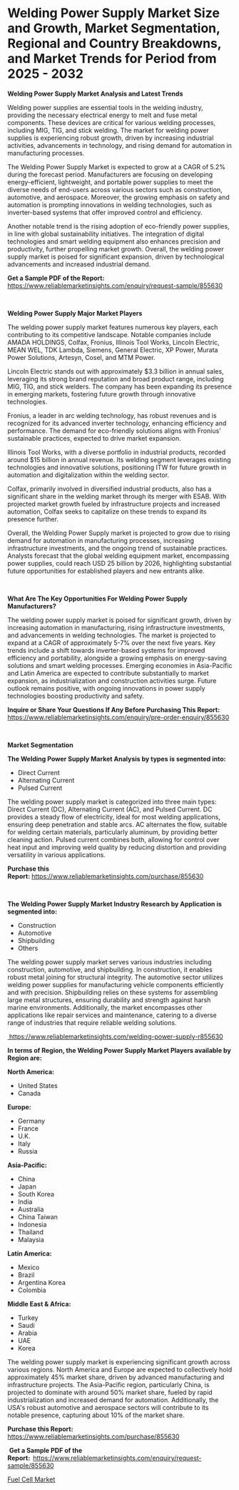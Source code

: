 <p><h1>Welding Power Supply Market Size and Growth, Market Segmentation, Regional and Country Breakdowns, and Market Trends for Period from 2025 -  2032</h1></p><p><strong>Welding Power Supply Market Analysis and Latest Trends</strong></p>
<p><p>Welding power supplies are essential tools in the welding industry, providing the necessary electrical energy to melt and fuse metal components. These devices are critical for various welding processes, including MIG, TIG, and stick welding. The market for welding power supplies is experiencing robust growth, driven by increasing industrial activities, advancements in technology, and rising demand for automation in manufacturing processes.</p><p>The Welding Power Supply Market is expected to grow at a CAGR of 5.2% during the forecast period. Manufacturers are focusing on developing energy-efficient, lightweight, and portable power supplies to meet the diverse needs of end-users across various sectors such as construction, automotive, and aerospace. Moreover, the growing emphasis on safety and automation is prompting innovations in welding technologies, such as inverter-based systems that offer improved control and efficiency.</p><p>Another notable trend is the rising adoption of eco-friendly power supplies, in line with global sustainability initiatives. The integration of digital technologies and smart welding equipment also enhances precision and productivity, further propelling market growth. Overall, the welding power supply market is poised for significant expansion, driven by technological advancements and increased industrial demand.</p></p>
<p><strong>Get a Sample PDF of the Report:&nbsp;</strong> <a href="https://www.reliablemarketinsights.com/enquiry/request-sample/855630?utm_campaign=1937&utm_medium=2&utm_source=Github&utm_content=ia&utm_term=07042025&utm_id=welding-power-supply">https://www.reliablemarketinsights.com/enquiry/request-sample/855630</a></p>
<p>&nbsp;</p>
<p><strong>Welding Power Supply Major Market Players</strong></p>
<p><p>The welding power supply market features numerous key players, each contributing to its competitive landscape. Notable companies include AMADA HOLDINGS, Colfax, Fronius, Illinois Tool Works, Lincoln Electric, MEAN WEL, TDK Lambda, Siemens, General Electric, XP Power, Murata Power Solutions, Artesyn, Cosel, and MTM Power. </p><p>Lincoln Electric stands out with approximately $3.3 billion in annual sales, leveraging its strong brand reputation and broad product range, including MIG, TIG, and stick welders. The company has been expanding its presence in emerging markets, fostering future growth through innovative technologies.</p><p>Fronius, a leader in arc welding technology, has robust revenues and is recognized for its advanced inverter technology, enhancing efficiency and performance. The demand for eco-friendly solutions aligns with Fronius' sustainable practices, expected to drive market expansion.</p><p>Illinois Tool Works, with a diverse portfolio in industrial products, recorded around $15 billion in annual revenue. Its welding segment leverages existing technologies and innovative solutions, positioning ITW for future growth in automation and digitalization within the welding sector.</p><p>Colfax, primarily involved in diversified industrial products, also has a significant share in the welding market through its merger with ESAB. With projected market growth fueled by infrastructure projects and increased automation, Colfax seeks to capitalize on these trends to expand its presence further.</p><p>Overall, the Welding Power Supply market is projected to grow due to rising demand for automation in manufacturing processes, increasing infrastructure investments, and the ongoing trend of sustainable practices. Analysts forecast that the global welding equipment market, encompassing power supplies, could reach USD 25 billion by 2026, highlighting substantial future opportunities for established players and new entrants alike.</p></p>
<p>&nbsp;</p>
<p><strong>What Are The Key Opportunities For Welding Power Supply Manufacturers?</strong></p>
<p><p>The welding power supply market is poised for significant growth, driven by increasing automation in manufacturing, rising infrastructure investments, and advancements in welding technologies. The market is projected to expand at a CAGR of approximately 5-7% over the next five years. Key trends include a shift towards inverter-based systems for improved efficiency and portability, alongside a growing emphasis on energy-saving solutions and smart welding processes. Emerging economies in Asia-Pacific and Latin America are expected to contribute substantially to market expansion, as industrialization and construction activities surge. Future outlook remains positive, with ongoing innovations in power supply technologies boosting productivity and safety.</p></p>
<p><strong>Inquire or Share Your Questions If Any Before Purchasing This Report:</strong> <a href="https://www.reliablemarketinsights.com/enquiry/pre-order-enquiry/855630?utm_campaign=1937&utm_medium=2&utm_source=Github&utm_content=ia&utm_term=07042025&utm_id=welding-power-supply">https://www.reliablemarketinsights.com/enquiry/pre-order-enquiry/855630</a></p>
<p>&nbsp;</p>
<p><strong>Market Segmentation</strong></p>
<p><strong>The Welding Power Supply Market Analysis by types is segmented into:</strong></p>
<p><ul><li>Direct Current</li><li>Alternating Current</li><li>Pulsed Current</li></ul></p>
<p><p>The welding power supply market is categorized into three main types: Direct Current (DC), Alternating Current (AC), and Pulsed Current. DC provides a steady flow of electricity, ideal for most welding applications, ensuring deep penetration and stable arcs. AC alternates the flow, suitable for welding certain materials, particularly aluminum, by providing better cleaning action. Pulsed current combines both, allowing for control over heat input and improving weld quality by reducing distortion and providing versatility in various applications.</p></p>
<p><strong>Purchase this Report:&nbsp;</strong><a href="https://www.reliablemarketinsights.com/purchase/855630?utm_campaign=1937&utm_medium=2&utm_source=Github&utm_content=ia&utm_term=07042025&utm_id=welding-power-supply">https://www.reliablemarketinsights.com/purchase/855630</a></p>
<p>&nbsp;</p>
<p><strong>The Welding Power Supply Market Industry Research by Application is segmented into:</strong></p>
<p><ul><li>Construction</li><li>Automotive</li><li>Shipbuilding</li><li>Others</li></ul></p>
<p><p>The welding power supply market serves various industries including construction, automotive, and shipbuilding. In construction, it enables robust metal joining for structural integrity. The automotive sector utilizes welding power supplies for manufacturing vehicle components efficiently and with precision. Shipbuilding relies on these systems for assembling large metal structures, ensuring durability and strength against harsh marine environments. Additionally, the market encompasses other applications like repair services and maintenance, catering to a diverse range of industries that require reliable welding solutions.</p></p>
<p><a href="https://www.reliablemarketinsights.com/welding-power-supply-r855630?utm_campaign=1937&utm_medium=2&utm_source=Github&utm_content=ia&utm_term=07042025&utm_id=welding-power-supply">&nbsp;https://www.reliablemarketinsights.com/welding-power-supply-r855630</a></p>
<p><strong>In terms of Region, the Welding Power Supply Market Players available by Region are:</strong></p>
<p>
    <p> <strong> North America: </strong>
        <ul>
            <li>United States</li>
            <li>Canada</li>
        </ul>
        </p> 
    <p> <strong> Europe: </strong>
        <ul>
            <li>Germany</li>
            <li>France</li>
            <li>U.K.</li>
            <li>Italy</li>
            <li>Russia</li>
        </ul>
        </p> 
    <p> <strong> Asia-Pacific: </strong>
        <ul>
            <li>China</li>
            <li>Japan</li>
            <li>South Korea</li>
            <li>India</li>
            <li>Australia</li>
            <li>China Taiwan</li>
            <li>Indonesia</li>
            <li>Thailand</li>
            <li>Malaysia</li>
        </ul>
        </p> 
    <p> <strong> Latin America: </strong>
        <ul>
            <li>Mexico</li>
            <li>Brazil</li>
            <li>Argentina Korea</li>
            <li>Colombia</li>
        </ul>
        </p> 
    <p> <strong> Middle East & Africa: </strong>
        <ul>
            <li>Turkey</li>
            <li>Saudi</li>
            <li>Arabia</li>
            <li>UAE</li>
            <li>Korea</li>
        </ul>
    </p>
    </p>
<p><p>The welding power supply market is experiencing significant growth across various regions. North America and Europe are expected to collectively hold approximately 45% market share, driven by advanced manufacturing and infrastructure projects. The Asia-Pacific region, particularly China, is projected to dominate with around 50% market share, fueled by rapid industrialization and increased demand for automation. Additionally, the USA's robust automotive and aerospace sectors will contribute to its notable presence, capturing about 10% of the market share.</p></p>
<p><strong>Purchase this Report: </strong><a href="https://www.reliablemarketinsights.com/purchase/855630?utm_campaign=1937&utm_medium=2&utm_source=Github&utm_content=ia&utm_term=07042025&utm_id=welding-power-supply">https://www.reliablemarketinsights.com/purchase/855630</a></p>
<p>&nbsp;<strong>Get a Sample PDF of the Report:&nbsp;&nbsp;</strong><a href="https://www.reliablemarketinsights.com/enquiry/request-sample/855630?utm_campaign=1937&utm_medium=2&utm_source=Github&utm_content=ia&utm_term=07042025&utm_id=welding-power-supply">https://www.reliablemarketinsights.com/enquiry/request-sample/855630</a></p>
<p><strong></strong></p>
<p><p><a href="https://github.com/bmorecock/Market-Research-Report-List-6/blob/main/fuel-cell-market.md?utm_campaign=1937&utm_medium=2&utm_source=Github&utm_content=ia&utm_term=07042025&utm_id=welding-power-supply">Fuel Cell Market</a></p></p>
